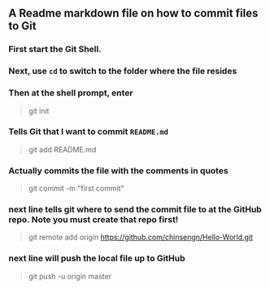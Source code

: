 

## A Readme markdown file on how to commit files to Git

### First start the Git Shell. 

### Next, use `cd` to switch to the folder where the file resides

### Then at the shell prompt, enter 
> git init

### Tells Git that I want to commit `README.md`
> git add README.md  

### Actually commits the file with the comments in quotes
> git commit -m "first commit"  

### next line tells git where to send the commit file to at the GitHub repo. Note you must create that repo first!
> git remote add origin https://github.com/chinsengn/Hello-World.git

### next line will push the local file up to GitHub
> git push -u origin master


